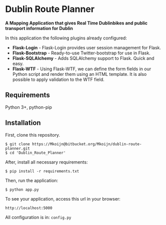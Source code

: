 # Dublin Route Planner

**A Mapping Application that gives Real Time Dublinbikes and public transport information for Dublin**

In this application the following plugins already configured:

* **Flask-Login** - Flask-Login provides user session management for Flask.
* **Flask-Bootstrap** - Ready-to-use Twitter-bootstrap for use in Flask.
* **Flask-SQLAlchemy** - Adds SQLAlchemy support to Flask. Quick and easy.
* **Flask-WTF** - Using Flask-WTF, we can define the form fields in our Python script and render them using an HTML template. It is also possible to apply validation to the WTF field.

## Requirements

Python 3+, python-pip

## Installation

First, clone this repository.

    $ git clone https://Mkoijn@bitbucket.org/Mkoijn/dublin-route-planner.git
    $ cd 'Dublin_Route_Planner'


After, install all necessary requirements:

    $ pip install -r requirements.txt

Then, run the application:

	$ python app.py

To see your application, access this url in your browser:

	http://localhost:5000

All configuration is in: `config.py`
